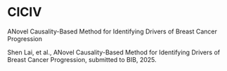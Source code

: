 # CICIV
ANovel Causality-Based Method for Identifying Drivers of Breast Cancer Progression

Shen Lai, et al., ANovel Causality-Based Method for Identifying Drivers of Breast Cancer Progression, submitted to BIB, 2025.
